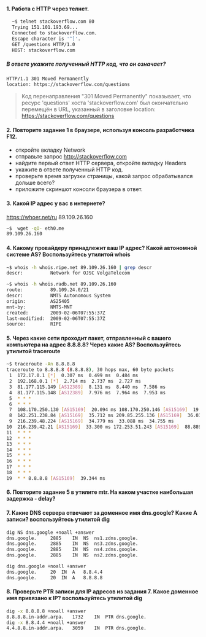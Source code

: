 #### 1. Работа c HTTP через телнет.
```sh
  ~$ telnet stackoverflow.com 80
  Trying 151.101.193.69...
  Connected to stackoverflow.com.
  Escape character is '^]'.
  GET /questions HTTP/1.0
  HOST: stackoverflow.com
```
##### В ответе укажите полученный HTTP код, что он означает?
```sh
HTTP/1.1 301 Moved Permanently
location: https://stackoverflow.com/questions
```
> Код перенаправления "301 Moved Permanently" показывает, что ресурс 'questions' хоста 'stackoverflow.com' был окончательно перемещён в URL, указанный в заголовке location: https://stackoverflow.com/questions

#### 2. Повторите задание 1 в браузере, используя консоль разработчика F12.
- откройте вкладку Network
- отправьте запрос http://stackoverflow.com
- найдите первый ответ HTTP сервера, откройте вкладку Headers
- укажите в ответе полученный HTTP код.
- проверьте время загрузки страницы, какой запрос обрабатывался дольше всего?
- приложите скриншот консоли браузера в ответ.

#### 3. Какой IP адрес у вас в интернете?
https://whoer.net/ru
89.109.26.160 
```sh
~$  wget -qO- eth0.me
89.109.26.160
```
#### 4. Какому провайдеру принадлежит ваш IP адрес? Какой автономной системе AS? Воспользуйтесь утилитой whois
```sh
~$ whois -h whois.ripe.net 89.109.26.160 | grep descr
descr:          Network for OJSC VolgaTelecom
```
```sh
~$ whois -h whois.radb.net 89.109.26.160
route:          89.109.24.0/21
descr:          NMTS Autonomous System
origin:         AS25405
mnt-by:         NMTS-MNT
created:        2009-02-06T07:55:37Z
last-modified:  2009-02-06T07:55:37Z
source:         RIPE
```
#### 5. Через какие сети проходит пакет, отправленный с вашего компьютера на адрес 8.8.8.8? Через какие AS? Воспользуйтесь утилитой traceroute
```sh
~$ traceroute -An 8.8.8.8
traceroute to 8.8.8.8 (8.8.8.8), 30 hops max, 60 byte packets
 1  172.17.0.1 [*]  0.307 ms  0.499 ms  0.484 ms
 2  192.168.0.1 [*]  2.714 ms  2.737 ms  2.727 ms
 3  81.177.115.149 [AS12389]  8.131 ms  8.440 ms  7.586 ms
 4  81.177.115.148 [AS12389]  7.976 ms  7.964 ms  7.953 ms
 5  * * *
 6  * * *
 7  108.170.250.130 [AS15169]  20.094 ms 108.170.250.146 [AS15169]  19.663 ms 108.170.250.130 [AS15169]  22.600 ms
 8  142.251.238.84 [AS15169]  35.712 ms 209.85.255.136 [AS15169]  36.031 ms 142.251.49.158 [AS15169]  34.723 ms
 9  216.239.48.224 [AS15169]  34.779 ms  33.088 ms  34.755 ms
10  216.239.42.21 [AS15169]  33.300 ms 172.253.51.243 [AS15169]  88.889 ms 142.250.56.125 [AS15169]  36.462 ms
11  * * *
12  * * *
13  * * *
14  * * *
15  * * *
16  * * *
17  * * *
18  * * *
19  * * 8.8.8.8 [AS15169]  39.344 ms
```
#### 6. Повторите задание 5 в утилите mtr. На каком участке наибольшая задержка - delay?

#### 7. Какие DNS сервера отвечают за доменное имя dns.google? Какие A записи? воспользуйтесь утилитой dig
```sh
dig NS dns.google +noall +answer
dns.google.		2885	IN	NS	ns1.zdns.google.
dns.google.		2885	IN	NS	ns3.zdns.google.
dns.google.		2885	IN	NS	ns4.zdns.google.
dns.google.		2885	IN	NS	ns2.zdns.google.
```
```sh
dig dns.google +noall +answer
dns.google.		20	IN	A	8.8.4.4
dns.google.		20	IN	A	8.8.8.8
```
#### 8. Проверьте PTR записи для IP адресов из задания 7. Какое доменное имя привязано к IP? воспользуйтесь утилитой dig
```sh
dig -x 8.8.8.8 +noall +answer
8.8.8.8.in-addr.arpa.	1732	IN	PTR	dns.google.
dig -x 8.8.4.4 +noall +answer
4.4.8.8.in-addr.arpa.	3059	IN	PTR	dns.google.
```
